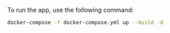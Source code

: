 To run the app, use the following command:

```bash
docker-compose -f docker-compose.yml up --build -d